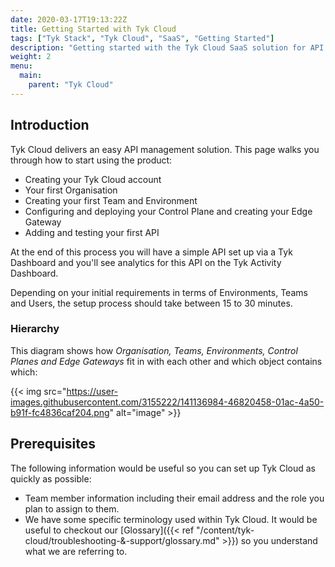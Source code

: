 ```yaml
---
date: 2020-03-17T19:13:22Z
title: Getting Started with Tyk Cloud
tags: ["Tyk Stack", "Tyk Cloud", "SaaS", "Getting Started"]
description: "Getting started with the Tyk Cloud SaaS solution for API management"
weight: 2
menu:
  main:
    parent: "Tyk Cloud"
---
```


## Introduction

Tyk Cloud delivers an easy API management solution. This page walks you through how to start using the product:

* Creating your Tyk Cloud account
* Your first Organisation
* Creating your first Team and Environment
* Configuring and deploying your Control Plane and creating your Edge Gateway
* Adding and testing your first API

At the end of this process you will have a simple API set up via a Tyk Dashboard and you'll see analytics for this API on the Tyk Activity Dashboard.

Depending on your initial requirements in terms of Environments, Teams and Users, the setup process should take between 15 to 30 minutes.

### Hierarchy

This diagram shows how _Organisation, Teams, Environments, Control Planes and Edge Gateways_ fit in with each other and which object contains which:

{{< img src="https://user-images.githubusercontent.com/3155222/141136984-46820458-01ac-4a50-b91f-fc4836caf204.png" alt="image" >}}


## Prerequisites

The following information would be useful so you can set up Tyk Cloud as quickly as possible:

* Team member information including their email address and the role you plan to assign to them.
* We have some specific terminology used within Tyk Cloud. It would be useful to checkout our [Glossary]({{< ref "/content/tyk-cloud/troubleshooting-&-support/glossary.md" >}}) so you understand what we are referring to.
